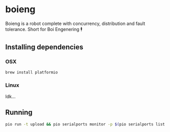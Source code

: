 # boieng
Boieng is a robot complete with concurrency, distribution and fault tolerance. Short for Boi Engenering 🕴

## Installing dependencies

### OSX

```bash
brew install platformio
```

### Linux

Idk...

## Running

``` bash
pio run -t upload && pio serialports monitor -p $(pio serialports list | grep usbmodem)
```

